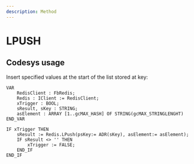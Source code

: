 ```yaml
---
description: Method
---
```


# LPUSH

## Codesys usage

Insert specified values at the start of the list stored at key:

```
VAR	
	RedisClient : FbRedis;
	Redis : IClient := RedisClient;
	xTrigger : BOOL;
	sResult, sKey : STRING;
	asElement : ARRAY [1..gcMAX_HASH] OF STRING(gcMAX_STRINGLENGHT)
END_VAR
```

```
IF xTrigger THEN	
	sResult := Redis.LPush(psKey:= ADR(sKey), asElement:= asElement);
	IF sResult <> '' THEN 
		xTrigger := FALSE;
	END_IF
END_IF
```
